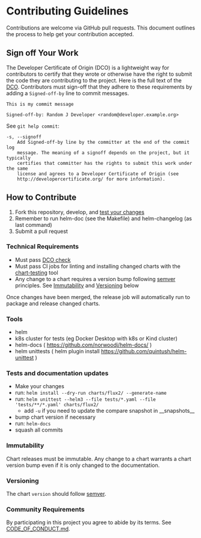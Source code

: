 # Contributing Guidelines

Contributions are welcome via GitHub pull requests. This document outlines the process to help get your contribution accepted.

## Sign off Your Work

The Developer Certificate of Origin (DCO) is a lightweight way for contributors to certify that they wrote or otherwise have the right to submit the code they are contributing to the project. Here is the full text of the [DCO](http://developercertificate.org/). Contributors must sign-off that they adhere to these requirements by adding a `Signed-off-by` line to commit messages.

```text
This is my commit message

Signed-off-by: Random J Developer <random@developer.example.org>
```

See `git help commit`:

```text
-s, --signoff
    Add Signed-off-by line by the committer at the end of the commit log
    message. The meaning of a signoff depends on the project, but it typically
    certifies that committer has the rights to submit this work under the same
    license and agrees to a Developer Certificate of Origin (see
    http://developercertificate.org/ for more information).
```

## How to Contribute

1. Fork this repository, develop, and [test your changes](#tests-and-documentation-updates)
1. Remember to run helm-doc (see the Makefile) and helm-changelog (as last command)
1. Submit a pull request

### Technical Requirements

* Must pass [DCO check](#sign-off-your-work)
* Must pass CI jobs for linting and installing changed charts with the [chart-testing](https://github.com/helm/chart-testing) tool
* Any change to a chart requires a version bump following [semver](https://semver.org/) principles. See [Immutability](#immutability) and [Versioning](#versioning) below

Once changes have been merged, the release job will automatically run to package and release changed charts.

### Tools

* helm
* k8s cluster for tests (eg Docker Desktop with k8s or Kind cluster)
* helm-docs ( https://github.com/norwoodj/helm-docs/ )
* helm unittests ( helm plugin install https://github.com/quintush/helm-unittest )

### Tests and documentation updates

* Make your changes
* run: ```helm install --dry-run charts/flux2/ --generate-name```
* run: ```helm unittest --helm3 --file tests/*.yaml --file 'tests/**/*.yaml' charts/flux2/```
    * add ```-u``` if you need to update the compare snapshot in \_\_snapshots\_\_
* bump chart version if necessary
* run: ```helm-docs```
* squash all commits

### Immutability

Chart releases must be immutable. Any change to a chart warrants a chart version bump even if it is only changed to the documentation.

### Versioning

The chart `version` should follow [semver](https://semver.org/).

### Community Requirements

By participating in this project you agree to abide by its terms.
See [CODE_OF_CONDUCT.md](./CODE_OF_CONDUCT.md).
